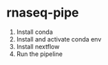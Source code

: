 # rnaseq-pipe

1. Install conda 
2. Install and activate conda env
3. Install nextflow
4. Run the pipeline 